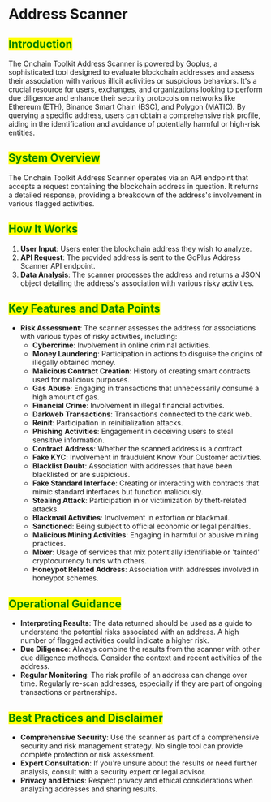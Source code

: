 # Address Scanner

## <mark style="color:green;">Introduction</mark>

The Onchain Toolkit Address Scanner is powered by Goplus, a sophisticated tool designed to evaluate blockchain addresses and assess their association with various illicit activities or suspicious behaviors. It's a crucial resource for users, exchanges, and organizations looking to perform due diligence and enhance their security protocols on networks like Ethereum (ETH), Binance Smart Chain (BSC), and Polygon (MATIC). By querying a specific address, users can obtain a comprehensive risk profile, aiding in the identification and avoidance of potentially harmful or high-risk entities.

## <mark style="color:green;">System Overview</mark>

The Onchain Toolkit Address Scanner operates via an API endpoint that accepts a request containing the blockchain address in question. It returns a detailed response, providing a breakdown of the address's involvement in various flagged activities.

## <mark style="color:green;">How It Works</mark>

1. **User Input**: Users enter the blockchain address they wish to analyze.
2. **API Request**: The provided address is sent to the GoPlus Address Scanner API endpoint.
3. **Data Analysis**: The scanner processes the address and returns a JSON object detailing the address's association with various risky activities.

## <mark style="color:green;">Key Features and Data Points</mark>

* **Risk Assessment**: The scanner assesses the address for associations with various types of risky activities, including:
  * **Cybercrime**: Involvement in online criminal activities.
  * **Money Laundering**: Participation in actions to disguise the origins of illegally obtained money.
  * **Malicious Contract Creation**: History of creating smart contracts used for malicious purposes.
  * **Gas Abuse**: Engaging in transactions that unnecessarily consume a high amount of gas.
  * **Financial Crime**: Involvement in illegal financial activities.
  * **Darkweb Transactions**: Transactions connected to the dark web.
  * **Reinit**: Participation in reinitialization attacks.
  * **Phishing Activities**: Engagement in deceiving users to steal sensitive information.
  * **Contract Address**: Whether the scanned address is a contract.
  * **Fake KYC**: Involvement in fraudulent Know Your Customer activities.
  * **Blacklist Doubt**: Association with addresses that have been blacklisted or are suspicious.
  * **Fake Standard Interface**: Creating or interacting with contracts that mimic standard interfaces but function maliciously.
  * **Stealing Attack**: Participation in or victimization by theft-related attacks.
  * **Blackmail Activities**: Involvement in extortion or blackmail.
  * **Sanctioned**: Being subject to official economic or legal penalties.
  * **Malicious Mining Activities**: Engaging in harmful or abusive mining practices.
  * **Mixer**: Usage of services that mix potentially identifiable or 'tainted' cryptocurrency funds with others.
  * **Honeypot Related Address**: Association with addresses involved in honeypot schemes.

## <mark style="color:green;">Operational Guidance</mark>

* **Interpreting Results**: The data returned should be used as a guide to understand the potential risks associated with an address. A high number of flagged activities could indicate a higher risk.
* **Due Diligence**: Always combine the results from the scanner with other due diligence methods. Consider the context and recent activities of the address.
* **Regular Monitoring**: The risk profile of an address can change over time. Regularly re-scan addresses, especially if they are part of ongoing transactions or partnerships.

## <mark style="color:green;">Best Practices and Disclaimer</mark>

* **Comprehensive Security**: Use the scanner as part of a comprehensive security and risk management strategy. No single tool can provide complete protection or risk assessment.
* **Expert Consultation**: If you're unsure about the results or need further analysis, consult with a security expert or legal advisor.
* **Privacy and Ethics**: Respect privacy and ethical considerations when analyzing addresses and sharing results.


